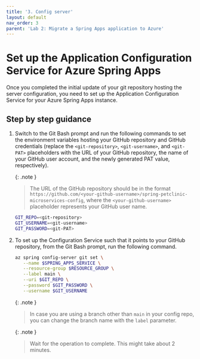 ```yaml
---
title: '3. Config server'
layout: default
nav_order: 3
parent: 'Lab 2: Migrate a Spring Apps application to Azure'
---
```


# Set up the Application Configuration Service for Azure Spring Apps
    
Once you completed the initial update of your git repository hosting the server configuration, you need to set up the Application Configuration Service for your Azure Spring Apps instance. 

## Step by step guidance

1. Switch to the Git Bash prompt and run the following commands to set the environment variables hosting your GitHub repository and GitHub credentials (replace the `<git-repository>`, `<git-username>`, and `<git-PAT>` placeholders with the URL of your GitHub repository, the name of your GitHub user account, and the newly generated PAT value, respectively).

   {: .note }
   > The URL of the GitHub repository should be in the format `https://github.com/<your-github-username>/spring-petclinic-microservices-config`, where the `<your-github-username>` placeholder represents your GitHub user name.

   ```bash
   GIT_REPO=<git-repository>
   GIT_USERNAME=<git-username>
   GIT_PASSWORD=<git-PAT>
   ```

1. To set up the Configuration Service such that it points to your GitHub repository, from the Git Bash prompt, run the following command.

   ```bash
   az spring config-server git set \
      --name $SPRING_APPS_SERVICE \
      --resource-group $RESOURCE_GROUP \
      --label main \
      --uri $GIT_REPO \
      --password $GIT_PASSWORD \
      --username $GIT_USERNAME
   ```

   {: .note }
   > In case you are using a branch other than `main` in your config repo, you can change the branch name with the `label` parameter.

   {: .note }
   > Wait for the operation to complete. This might take about 2 minutes.
